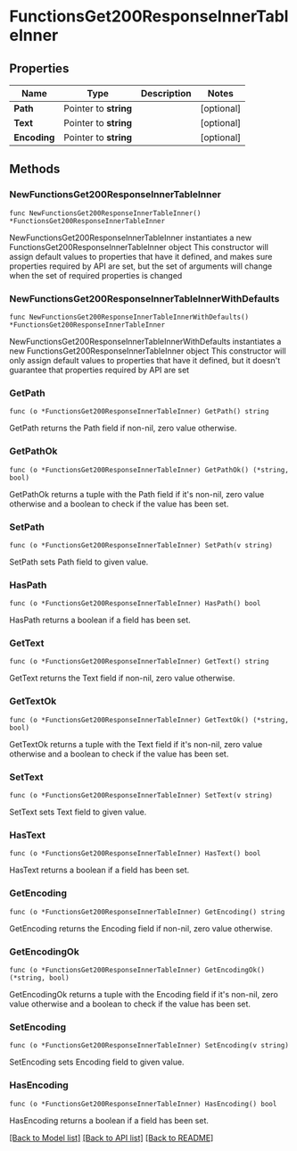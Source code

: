 # FunctionsGet200ResponseInnerTableInner

## Properties

Name | Type | Description | Notes
------------ | ------------- | ------------- | -------------
**Path** | Pointer to **string** |  | [optional] 
**Text** | Pointer to **string** |  | [optional] 
**Encoding** | Pointer to **string** |  | [optional] 

## Methods

### NewFunctionsGet200ResponseInnerTableInner

`func NewFunctionsGet200ResponseInnerTableInner() *FunctionsGet200ResponseInnerTableInner`

NewFunctionsGet200ResponseInnerTableInner instantiates a new FunctionsGet200ResponseInnerTableInner object
This constructor will assign default values to properties that have it defined,
and makes sure properties required by API are set, but the set of arguments
will change when the set of required properties is changed

### NewFunctionsGet200ResponseInnerTableInnerWithDefaults

`func NewFunctionsGet200ResponseInnerTableInnerWithDefaults() *FunctionsGet200ResponseInnerTableInner`

NewFunctionsGet200ResponseInnerTableInnerWithDefaults instantiates a new FunctionsGet200ResponseInnerTableInner object
This constructor will only assign default values to properties that have it defined,
but it doesn't guarantee that properties required by API are set

### GetPath

`func (o *FunctionsGet200ResponseInnerTableInner) GetPath() string`

GetPath returns the Path field if non-nil, zero value otherwise.

### GetPathOk

`func (o *FunctionsGet200ResponseInnerTableInner) GetPathOk() (*string, bool)`

GetPathOk returns a tuple with the Path field if it's non-nil, zero value otherwise
and a boolean to check if the value has been set.

### SetPath

`func (o *FunctionsGet200ResponseInnerTableInner) SetPath(v string)`

SetPath sets Path field to given value.

### HasPath

`func (o *FunctionsGet200ResponseInnerTableInner) HasPath() bool`

HasPath returns a boolean if a field has been set.

### GetText

`func (o *FunctionsGet200ResponseInnerTableInner) GetText() string`

GetText returns the Text field if non-nil, zero value otherwise.

### GetTextOk

`func (o *FunctionsGet200ResponseInnerTableInner) GetTextOk() (*string, bool)`

GetTextOk returns a tuple with the Text field if it's non-nil, zero value otherwise
and a boolean to check if the value has been set.

### SetText

`func (o *FunctionsGet200ResponseInnerTableInner) SetText(v string)`

SetText sets Text field to given value.

### HasText

`func (o *FunctionsGet200ResponseInnerTableInner) HasText() bool`

HasText returns a boolean if a field has been set.

### GetEncoding

`func (o *FunctionsGet200ResponseInnerTableInner) GetEncoding() string`

GetEncoding returns the Encoding field if non-nil, zero value otherwise.

### GetEncodingOk

`func (o *FunctionsGet200ResponseInnerTableInner) GetEncodingOk() (*string, bool)`

GetEncodingOk returns a tuple with the Encoding field if it's non-nil, zero value otherwise
and a boolean to check if the value has been set.

### SetEncoding

`func (o *FunctionsGet200ResponseInnerTableInner) SetEncoding(v string)`

SetEncoding sets Encoding field to given value.

### HasEncoding

`func (o *FunctionsGet200ResponseInnerTableInner) HasEncoding() bool`

HasEncoding returns a boolean if a field has been set.


[[Back to Model list]](../README.md#documentation-for-models) [[Back to API list]](../README.md#documentation-for-api-endpoints) [[Back to README]](../README.md)


